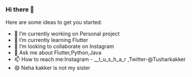 ### Hi there 👋


Here are some ideas to get you started:

- 🔭 I’m currently working on Personal project
- 🌱 I’m currently learning Flutter
- 👯 I’m looking to collaborate on Instagram
- 💬 Ask me about Flutter,Python,Java
- 📫 How to reach me:Instagram - __t_u_s_h_a_r ,Twitter-@Tusharkakker 
- 😄 Neha kakker is not my sister

